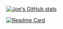 
[![Joe's GitHub stats](https://github-readme-stats.vercel.app/api?username=joebalanoff)](https://github.com/anuraghazra/github-readme-stats&count_private=true&show_icons=true?theme=radical)

[![Readme Card](https://github-readme-stats.vercel.app/api/pin/?username=jopebalanoff&repo=github-readme-stats)](https://github.com/anuraghazra/github-readme-stats)
